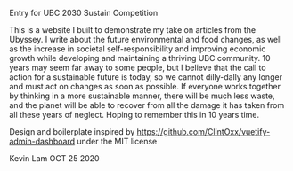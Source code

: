Entry for UBC 2030 Sustain Competition

This is a website I built to demonstrate my take on articles from the Ubyssey. I write about the future environmental and food changes, as well as the increase in societal self-responsibility and improving economic growth while developing and maintaining a thriving UBC community. 10 years may seem far away to some people, but I believe that the call to action for a sustainable future is today, so we cannot dilly-dally any longer and must act on changes as soon as possible. If everyone works together by thinking in a more sustainable manner, there will be much less waste, and the planet will be able to recover from all the damage it has taken from all these years of neglect. Hoping to remember this in 10 years time.

Design and boilerplate inspired by https://github.com/ClintOxx/vuetify-admin-dashboard under the MIT license

Kevin Lam OCT 25 2020
